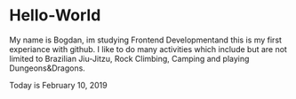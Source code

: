 # Hello-World

My name is Bogdan, im studying Frontend Developmentand this is my first experiance with github. I like to do many activities which include but are not limited to Brazilian Jiu-Jitzu, Rock Climbing, Camping and playing Dungeons&Dragons.
 
Today is February 10, 2019
